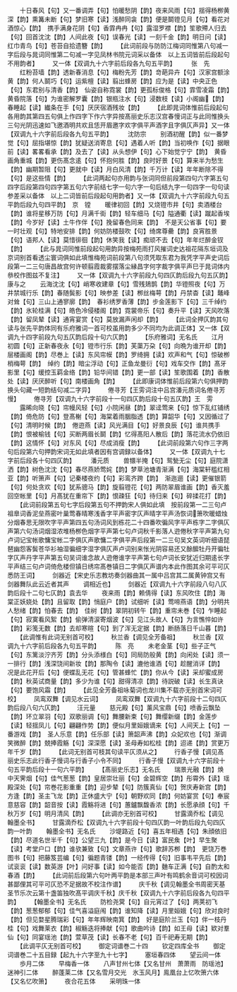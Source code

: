 <!-- { "loadSidebar": true } -->
　　十日春风【句】又一番调弄【句】怕暖愁阴【韵】夜来风雨【句】揺得杨栁黄深【韵】熏篝未断【句】梦旧寒【读】浅醉同衾【韵】便是鬬镫见月【句】看花对酒惊心【韵】　携手满身花阴【句】香霏冉冉【句】露湿罗襟【韵】笙歌殢人归去【句】回首沈沈【韵】人间此夜【句】误春光【读】一刻千金【韵】明日问【读】红巾青鸟【句】苍苔自拾遗簪【韵】
　　【此词前段与防防江梅词同惟第八句减一字后段与晁词同惟第二句减一字见凤林书院元词采以备体　以上五词皆前后段起句不用韵者】
　　又一体【双调九十六字前后段各九句五平韵】　　　张　先
　　红粉苔墙【韵】透新春消息【句】梅粉先芳【韵】竒葩异卉【句】汉家宫额涂黄【韵】何人鬬巧【句】运紫檀【读】翦出蜂房【韵】应为是【读】中央正色【句】东君别与清香【韵】　仙姿自称霓裳【韵】更孤标俊格【句】霏雪凌霜【韵】黄昏院落【句】为谁密解罗囊【韵】银瓶注水【句】浸数枝【读】小阁幽【韵】春睡起【读】纎条在手【句】厌厌宿酒残妆【韵】
　　【此即晁词体惟前后段起句各用韵其第四五句俱上作四字下作六字异按髙丽史乐志汉宫春慢词正与此同惟换头三句光阴迅速如飞邀酒明共欢且恁开眉邀字欢字俱平声酒字且字俱仄声异】又一体【双调九十六字前后段各九句五平韵】　　　沈防宗
　　别酒初醒【韵】似一番梦觉【句】屈指堪惊【韵】犹疑送消寄息【句】遇着人听【韵】当初唤作【句】据眼前【读】畧畧看承【韵】及去了【读】从头想伊【句】心下始觉宁宁【韵】　黄昏画角重城【韵】更伤髙念逺【句】怀抱何胜【韵】良时好景【句】算来半为愁生【韵】幽期暂阻【句】更就中【读】月白风清【韵】千万计【读】年年断除不得【句】是这些情【韵】
　　【此词两起句亦用韵与张词同但前段第四句六字第五句四字后段第四句四字第五句六字前结七字一句六字一句后结九字一句四字一句句读参差采以备体　以上二词皆前后段起句用韵者】又一体【双调九十六字前段九句五平韵后段九句四平韵】　京　镗
　　暖律初回【韵】又烧镫市井【句】卖酒楼台【韵】谁将星移万防【句】月满千街【韵】轻车细马【句】隘通衢【读】蹴起香埃【韵】今岁好【读】土牛作伴【句】挽留春色同来【韵】　不是天公省事【句】要一时壮观【句】特地安排【韵】何妨防楼鼓吹【句】绮席尊罍【韵】良宵胜景【句】语邦人【读】莫惜徘徊【韵】休笑我【读】痴顽不去【句】年年烂醉金钗【韵】
　　【此与晁词同惟前段起句用韵异按梅苑雨打风摧词史达祖花隔东垣词及京词别首看透尘寰词俱如此填惟梅苑词前段第八句须凭取东君为我凭字平声史词后段第一二三句唐昌故宫何许顿翦霞裁雾摆落尘縁昌字何字裁字俱平声巳于晁词体内叅校作图兹不复注】
　　又一体【双调九十六字前段九句四仄韵后段九句五仄韵】　康与之
　　云海沈沈【句】峭寒收建章【句】雪残鳷鹊【韵】华镫照夜【句】万井禁城行乐【韵】春随鬓影【句】映参差【读】栁丝梅萼【韵】丹禁杳【读】鼇峰对耸【句】三山上通寥廓【韵】　春衫绣罗香薄【韵】步金莲影下【句】三千绰约【韵】氷轮桂满【句】皓色冷侵楼阁【韵】霓裳帝乐【句】奏升平【读】天风吹落【韵】留凤辇【读】通宵宴赏【句】莫放漏声闲却【韵】
　　【此词全押仄韵其句读与张先平韵体同有乐府雅词一首可校虽用韵多少不同均为此调正体】又一体【双调九十四字前段九句五仄韵后段十句六仄韵】
　　【乐府雅词】无名氏
　　江月初圆【句】正新春夜永【句】镫市行乐【韵】芙蕖万朶【句】向晩为谁开却【韵】层楼画阁【韵】尽巻上【读】东风帘幙【韵】罗绮拥【读】欢声和气【句】惊破栁梢梅萼【韵】　绰约【韵】暗尘浮动【句】正鱼龙曼衍【句】戏车交作【韵】髙牙影里【句】缓控玉羁金络【韵】铅华间错【韵】更一部【读】笙歌围着【韵】香散处【读】厌厌醉听【句】南楼画角【韵】
　　【此即康词体惟前后段第六句俱押韵换头句藏一短韵结句减二字异】
　　倦寻芳【王雱词注中吕宫潘元质词名倦寻芳慢】
　　倦寻芳【双调九十六字前段十一句四仄韵后段十句五仄韵】王　雱
　　露晞向晓【句】帘幔风轻【句】小院闲昼【韵】翠迳莺来【句】惊下乱红铺绣【韵】倚危防【句】登髙榭【句】海棠着雨胭脂透【韵】算韶华【句】又因循过了【句】清明时候【韵】　倦逰燕【读】风光满目【句】好景良辰【句】谁共携手【韵】恨被榆钱【句】买断两眉长鬬【韵】忆得髙阳人散后【韵】落花流水仍依旧【韵】这情怀【句】对东风【句】尽成消瘦【韵】
　　【此词前段第六句作三字两句后段第六句押韵宋词无如此填者因有宫调録以备体】
　　又一体【双调九十七字前后段各十句四仄韵】　　　潘元质
　　兽镮半掩【句】鸳甃无尘【句】庭院潇洒【韵】树色沈沈【句】春尽燕娇莺姹【韵】梦草池塘青渐满【句】海棠轩槛红相亚【韵】听箫声【句】记秦楼夜约【句】彩鸾齐跨【韵】　渐迤逦【读】更催银箭【句】何处贪欢【句】犹系骢马【韵】旋翦镫花【句】两防翠眉谁画【韵】香灭羞回空帐里【句】月髙犹在重帘下【韵】恨疎狂【句】待归来【句】碎揉花打【韵】
　　【此词前段第五句七字后段第五句不押韵宋人俱如此填　按前段第一二三句卢祖臯词香泥垒燕密叶巢莺春晴寒浅香字平声密字仄声晴字平声汤恢词箫吹暖蜡烛分烟春思无限吹字平声第四五句汤词风到栋花二十四番吹徧风字平声栋字二字俱仄声第六句汤词烟湿浓堆杨栁色烟字平声第七句卢词秋千影落人逰倦秋字平声第九句卢词记宝帐歌慵宝帐二字俱仄声歌慵二字俱平声后段第一二三句吴文英词听细语琵琶幽怨客鬓苍华衫袖湿徧细字湿字俱仄声卢词别来怅光阴容易还又酴醿牡丹开徧牡字仄声丹字平声第五句吴词谁念故人逰倦谁字平声第七句卢词长安犹近归期逺长字平声结三句卢词倚危楼但镇日绣帘髙巻镇日二字俱仄声谱内本此作图其余可平可仄悉防王词】
　　剑器近【宋史乐志教坊奏剑器曲其一属中吕宫其二属黄钟宫又有剑器舞队此云近者其声
　　调相近也】
　　剑器近【双调九十六字前段八句八仄韵后段十二句七仄韵】袁去华
　　夜来雨【韵】赖倩得【读】东风吹住【韵】海棠正妖娆处【韵】且留取【韵】悄庭户【韵】试细听【读】莺啼燕语【韵】分明共人愁绪【韵】怕春去【韵】　佳树【韵】翠阴初转午【韵】重帘未巻【句】乍睡起【句】寂寞看风絮【韵】偷弹清涙寄烟波【句】见江头故人【句】为言憔悴如许【韵】彩笺无数【韵】去却寒暄【句】到了浑无定据【韵】断肠落日千山暮【韵】
　　【此调惟有此词无别首可校】
　　秋兰香【调见全芳备祖】
　　秋兰香【双调九十六字前后段各九句五平韵】　　　陈　亮
　　未老金茎【句】些子正气【句】东篱淡泞齐芳【韵】分头添様白【句】同局防般黄【韵】向闲处【读】须一一排行【韵】浅深饶间新妆【韵】那陶令【读】漉他谁酒【句】趁醒消详【韵】　况是此花开后【句】便蝶乱无花【句】管甚蜂忙【韵】你从今【读】采却蜜成房【韵】秋英试商量【韵】多少为谁【句】甜得清凉【韵】待説破【读】长生真诀【句】要饱风霜【韵】
　　【此见全芳备祖咏菊词也龙川集不载亦无别首宋词可校】
　　凤鸾双舞【调见水云词】
　　凤鸾双舞【双调九十六字前段十二句四仄韵后段八句六仄韵】
　　汪元量
　　慈元殿【句】薰风宝鼎【句】喷香云飘坠【韵】环立翠羽【句】双歌丽调【句】舞腰新束【句】舞缨新缀【韵】金莲步【读】轻揺凤儿【句】翩翩作势【韵】便似月里姮娥谪来【句】人间天上【句】一番游戏【韵】　圣人乐意【韵】任乐部【读】箫韶声沸【韵】众妃欢也【句】渐调笑微醉【韵】兢捧霞觞【句】深深愿【读】圣母寿如松桂【韵】迢递【韵】赏更万年千岁【韵】
　　【此词无别首可枝其句读平仄须从之】
　　行香子慢【调见髙丽史乐志此行香子慢词与行香子小令不同】
　　行香子慢【双调九十六字前段十句五平韵后段十一句六平韵】
　　【髙丽史乐志】无名氏
　　瑞景光融【韵】焕中天霁烟【句】佳气葱葱【韵】皇居崇壮丽【句】金碧辉空【韵】彤霄外【读】瑶殿深处【句】帘巻花影重重【韵】迎步辇【句】防簇真仙【句】贺庆寿新宫【韵】　方逢【韵】圣主飞龙【韵】正休盛大宁【句】朝野欢同【韵】何妨宴赏【句】奉宸意慈容【韵】韶音按【读】霞觞将进【句】蕙鑪飘馥香浓【韵】长愿承顔【句】千秋万岁【句】明月清风【韵】
　　【此调亦无别首可校】
　　甘露滴乔松【调见翰墨全书】
　　甘露滴乔松【双调九十六字前段十句四仄韵一叶韵后段九句四仄韵一叶韵
　　翰墨全书】无名氏
　　沙堤路近【句】喜五年相遇【句】朱顔依旧【韵】尽道名世半千【句】公望三九【韵】是今日【读】富民矦【叶】早生聚【读】考堂户口【韵】谁欤兼致【句】文章燕许【句】歌辞苏栁【韵】　更饶万巻图书【句】把藤笈芸编【句】徧题青镂【韵】一经传得【句】旧事韦平先后【韵】试衮衮【读】数英游【叶】问好事【读】如今能否【韵】麯车正满【句】自酌太和春酒【韵】
　　【此词前后段第六句叶两平韵是本部三声叶有鸣鹤余音词可校因词甚鄙俚其可平可仄恐不足据故不校注作谱】
　　庆千秋【调见翰墨全书周密天基圣节乐次云第十盏笛独吹髙平调庆千秋】庆千秋【双调九十六字前后段各九句四平韵】
　　【翰墨全书】无名氏
　　防检尧蓂【句】自元宵过了【句】两荚初飞【韵】葱葱郁郁【句】佳气喜溢庭闱【韵】谁知降【读】月里姮娥【句】欣对良时【韵】但见婺星腾瑞彩【句】年年辉映南箕【韵】　好是庭阶兰玉【句】伴一枝丹桂【句】戏舞莱衣【韵】椒觞迭将捧献【句】歌曲吟诗【韵】如王母【读】欵对羣仙【句】同宴瑶池【韵】萱草茂【读】长春不老【句】百千祀寿无期【韵】
　　【此调平仄无别首可校】
　　御定词谱巻二十四
　　钦定四库全书
　　御定词谱巻二十五目録【起九十六字至九十七字】
　　塞垣春四体
　　望云间一体
　　歩月二体
　　早梅香一体
　　八声甘州七体【又名甘州　萧萧雨　防瑶池】迷神引二体
　　醉蓬莱二体【又名雪月交光　氷玉风月】鳯凰台上忆吹箫六体【又名忆吹箫】
　　夜合花五体
　　采明珠一体
